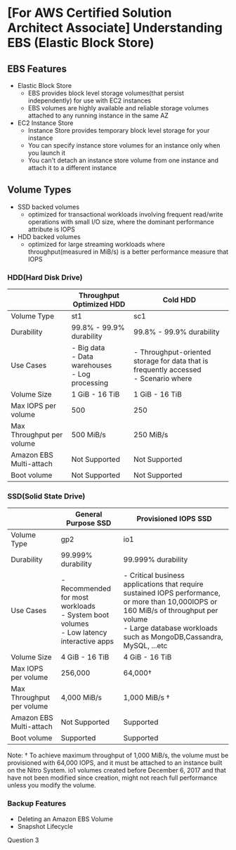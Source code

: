 # [For AWS Certified Solution Architect Associate] Understanding EBS (Elastic Block Store)

## EBS Features

- Elastic Block Store
    - EBS provides block level storage volumes(that persist independently) for use with EC2 instances
    - EBS volumes are highly available and reliable storage volumes attached to any running instance in the same AZ
- EC2 Instance Store
    - Instance Store provides temporary block level storage for your instance
    - You can specify instance store volumes for an instance only when you launch it
    - You can't detach an instance store volume from one instance and attach it to a different instance

## Volume Types

- SSD backed volumes
  - optimized for transactional workloads involving frequent read/write operations with small I/O size, where the dominant performance attribute is IOPS
- HDD backed volumes
  - optimized for large streaming workloads where throughput(measured in MiB/s) is a better performance measure that IOPS

### HDD(Hard Disk Drive)

|                           | Throughput Optimized HDD                              | Cold HDD                                                                                |
|---------------------------|-------------------------------------------------------|-----------------------------------------------------------------------------------------|
| Volume Type               | st1                                                   | sc1                                                                                     |
| Durability                | 99.8% - 99.9% durability                              | 99.8% - 99.9% durability                                                                |
| Use Cases                 | - Big data<br/>- Data warehouses<br/>- Log processing | - Throughput-oriented storage for data that is frequently accessed<br/>- Scenario where |
| Volume Size               | 1 GiB - 16 TiB                                        | 1 GiB - 16 TiB                                                                          |
| Max IOPS per volume       | 500                                                   | 250                                                                                     |
| Max Throughput per volume | 500 MiB/s                                             | 250 MiB/s                                                                               |
| Amazon EBS Multi-attach   | Not Supported                                         | Not Supported                                                                           |
| Boot volume               | Not Supported                                         | Not Supported                                                                           |

### SSD(Solid State Drive)

|                           | General Purpose SSD                                                                           | Provisioned IOPS SSD                                                                                                                                                                                            |
|---------------------------|-----------------------------------------------------------------------------------------------|-----------------------------------------------------------------------------------------------------------------------------------------------------------------------------------------------------------------|
| Volume Type               | gp2                                                                                           | io1                                                                                                                                                                                                             |
| Durability                | 99.999% durability                                                                            | 99.999% durability                                                                                                                                                                                              |
| Use Cases                 | - Recommended for most workloads<br/>- System boot volumes<br/>- Low latency interactive apps | - Critical business applications that require sustained IOPS performance, or more than 10,000IOPS or 160 MiB/s of throughput per volume<br/>- Large database workloads such as MongoDB,Cassandra, MySQL, ...etc |
| Volume Size               | 4 GiB - 16 TiB                                                                                | 4 GiB - 16 TiB                                                                                                                                                                                                  |
| Max IOPS per volume       | 256,000                                                                                       | 64,000†                                                                                                                                                                                                         |
| Max Throughput per volume | 4,000 MiB/s                                                                                   | 1,000 MiB/s †                                                                                                                                                                                                   |
| Amazon EBS Multi-attach   | Not Supported                                                                                 | Supported                                                                                                                                                                                                       |
| Boot volume               | Supported                                                                                     | Supported                                                                                                                                                                                                       |

Note: 
† To achieve maximum throughput of 1,000 MiB/s, the volume must be provisioned with 64,000 IOPS, and it must be attached to an instance built on the Nitro System.
io1 volumes created before December 6, 2017 and that have not been modified since creation, might not reach full performance unless you modify the volume.

### Backup Features
- Deleting an Amazon EBS Volume
- Snapshot Lifecycle

Question 3
